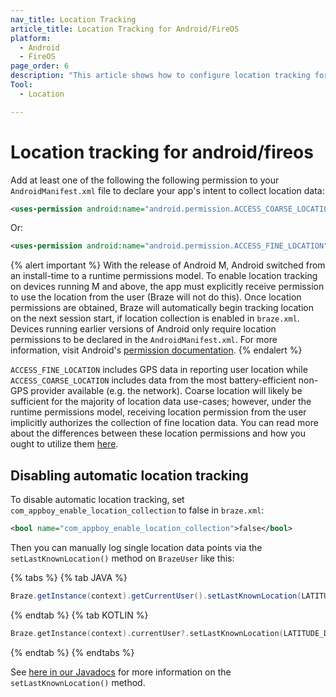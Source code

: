 ```yaml
---
nav_title: Location Tracking
article_title: Location Tracking for Android/FireOS
platform: 
  - Android
  - FireOS
page_order: 6
description: "This article shows how to configure location tracking for your Android application."
Tool:
  - Location

---
```


# Location tracking for android/fireos

Add at least one of the following the following permission to your `AndroidManifest.xml` file to declare your app's intent to collect location data:

```xml
<uses-permission android:name="android.permission.ACCESS_COARSE_LOCATION" />
```
Or:

```xml
<uses-permission android:name="android.permission.ACCESS_FINE_LOCATION" />
```

{% alert important %}
  With the release of Android M, Android switched from an install-time to a runtime permissions model. To enable location tracking on devices running M and above, the app must explicitly receive permission to use the location from the user (Braze will not do this). Once location permissions are obtained, Braze will automatically begin tracking location on the next session start, if location collection is enabled in `braze.xml`. Devices running earlier versions of Android only require location permissions to be declared in the `AndroidManifest.xml`. For more information, visit Android's [permission documentation](https://developer.android.com/training/permissions/index.html).
{% endalert %}

`ACCESS_FINE_LOCATION` includes GPS data in reporting user location while `ACCESS_COARSE_LOCATION` includes data from the most battery-efficient non-GPS provider available (e.g. the network). Coarse location will likely be sufficient for the majority of location data use-cases; however, under the runtime permissions model, receiving location permission from the user implicitly authorizes the collection of fine location data. You can read more about the differences between these location permissions and how you ought to utilize them [here][1].

## Disabling automatic location tracking

To disable automatic location tracking, set `com_appboy_enable_location_collection` to false in `braze.xml`:

```xml
<bool name="com_appboy_enable_location_collection">false</bool>
```

Then you can manually log single location data points via the `setLastKnownLocation()` method on `BrazeUser` like this:

{% tabs %}
{% tab JAVA %}

```java
Braze.getInstance(context).getCurrentUser().setLastKnownLocation(LATITUDE_DOUBLE_VALUE, LONGITUDE_DOUBLE_VALUE, ALTITUDE_DOUBLE_VALUE, ACCURACY_DOUBLE_VALUE);
```

{% endtab %}
{% tab KOTLIN %}

```kotlin
Braze.getInstance(context).currentUser?.setLastKnownLocation(LATITUDE_DOUBLE_VALUE, LONGITUDE_DOUBLE_VALUE, ALTITUDE_DOUBLE_VALUE, ACCURACY_DOUBLE_VALUE)
```

{% endtab %}
{% endtabs %}

See [here in our Javadocs][4] for more information on the `setLastKnownLocation()` method.

[1]: https://stuff.mit.edu/afs/sipb/project/android/docs/guide/topics/location/strategies.html
[4]: https://appboy.github.io/appboy-android-sdk/javadocs/com/braze/BrazeUser.html#setLastKnownLocation-double-double-java.lang.Double-java.lang.Double-
